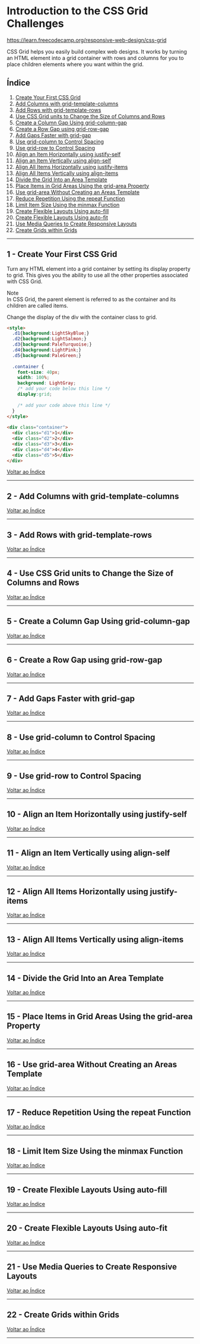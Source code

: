 # Introduction to the CSS Grid Challenges

https://learn.freecodecamp.org/responsive-web-design/css-grid

CSS Grid helps you easily build complex web designs. It works by turning an HTML element into a grid container with rows and columns for you to place children elements where you want within the grid. 

## <a name="indice">Índice</a>

1. [Create Your First CSS Grid](#parte1)     
2. [Add Columns with grid-template-columns](#parte2)     
3. [Add Rows with grid-template-rows](#parte3)     
4. [Use CSS Grid units to Change the Size of Columns and Rows](#parte4)     
5. [Create a Column Gap Using grid-column-gap](#parte5)     
6. [Create a Row Gap using grid-row-gap](#parte6)     
7. [Add Gaps Faster with grid-gap](#parte7)     
8. [Use grid-column to Control Spacing](#parte8)     
9. [Use grid-row to Control Spacing](#parte9)     
10. [Align an Item Horizontally using justify-self](#parte10)     
11. [Align an Item Vertically using align-self](#parte11)     
12. [Align All Items Horizontally using justify-items](#parte12)     
13. [Align All Items Vertically using align-items](#parte13)     
14. [Divide the Grid Into an Area Template](#parte14)     
15. [Place Items in Grid Areas Using the grid-area Property](#parte15)     
16. [Use grid-area Without Creating an Areas Template](#parte16)     
17. [Reduce Repetition Using the repeat Function](#parte17)     
18. [Limit Item Size Using the minmax Function](#parte18)     
19. [Create Flexible Layouts Using auto-fill](#parte19)     
20. [Create Flexible Layouts Using auto-fit](#parte20)     
21. [Use Media Queries to Create Responsive Layouts](#parte21)     
22. [Create Grids within Grids](#parte22)     
---


## <a name="parte1">1 - Create Your First CSS Grid</a>

Turn any HTML element into a grid container by setting its display property to grid. This gives you the ability to use all the other properties associated with CSS Grid.

Note  
In CSS Grid, the parent element is referred to as the container and its children are called items.


Change the display of the div with the container class to grid.

```html
<style>
  .d1{background:LightSkyBlue;}
  .d2{background:LightSalmon;}
  .d3{background:PaleTurquoise;}
  .d4{background:LightPink;}
  .d5{background:PaleGreen;}
  
  .container {
    font-size: 40px;
    width: 100%;
    background: LightGray;
    /* add your code below this line */
    display:grid;
    
    /* add your code above this line */
  }
</style>
  
<div class="container">
  <div class="d1">1</div>
  <div class="d2">2</div>
  <div class="d3">3</div>
  <div class="d4">4</div>
  <div class="d5">5</div>
</div>
```

[Voltar ao Índice](#indice)

---


## <a name="parte2">2 - Add Columns with grid-template-columns</a>



[Voltar ao Índice](#indice)

---


## <a name="parte3">3 - Add Rows with grid-template-rows</a>



[Voltar ao Índice](#indice)

---


## <a name="parte4">4 - Use CSS Grid units to Change the Size of Columns and Rows</a>



[Voltar ao Índice](#indice)

---


## <a name="parte5">5 - Create a Column Gap Using grid-column-gap</a>



[Voltar ao Índice](#indice)

---


## <a name="parte6">6 - Create a Row Gap using grid-row-gap</a>



[Voltar ao Índice](#indice)

---


## <a name="parte7">7 - Add Gaps Faster with grid-gap</a>



[Voltar ao Índice](#indice)

---


## <a name="parte8">8 - Use grid-column to Control Spacing</a>



[Voltar ao Índice](#indice)

---


## <a name="parte9">9 - Use grid-row to Control Spacing</a>



[Voltar ao Índice](#indice)

---


## <a name="parte10">10 - Align an Item Horizontally using justify-self</a>



[Voltar ao Índice](#indice)

---


## <a name="parte11">11 - Align an Item Vertically using align-self</a>



[Voltar ao Índice](#indice)

---


## <a name="parte12">12 - Align All Items Horizontally using justify-items</a>



[Voltar ao Índice](#indice)

---


## <a name="parte13">13 - Align All Items Vertically using align-items</a>



[Voltar ao Índice](#indice)

---


## <a name="parte14">14 - Divide the Grid Into an Area Template</a>



[Voltar ao Índice](#indice)

---


## <a name="parte15">15 - Place Items in Grid Areas Using the grid-area Property</a>



[Voltar ao Índice](#indice)

---


## <a name="parte16">16 - Use grid-area Without Creating an Areas Template</a>



[Voltar ao Índice](#indice)

---


## <a name="parte17">17 - Reduce Repetition Using the repeat Function</a>



[Voltar ao Índice](#indice)

---


## <a name="parte18">18 - Limit Item Size Using the minmax Function</a>



[Voltar ao Índice](#indice)

---


## <a name="parte19">19 - Create Flexible Layouts Using auto-fill</a>



[Voltar ao Índice](#indice)

---


## <a name="parte20">20 - Create Flexible Layouts Using auto-fit</a>



[Voltar ao Índice](#indice)

---


## <a name="parte21">21 - Use Media Queries to Create Responsive Layouts</a>



[Voltar ao Índice](#indice)

---


## <a name="parte22">22 - Create Grids within Grids</a>



[Voltar ao Índice](#indice)

---

